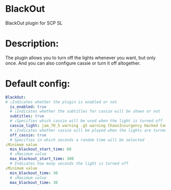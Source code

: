 # BlackOut
BlackOut plugin for SCP SL

# Description: 
The plugin allows you to turn off the lights whenever you want, but only once. And you can also configure cassie or turn it off altogether.

# Default config:
```yaml
BlackOut:
# ↓Indicates whether the plugin is enabled or not
  is_enabled: true
  # ↓Indicates whether the subtitles for cassie will be shown or not
  subtitles: true
  # ↓Specifies which cassie will be used when the light is turned off
  cassie_light: jam_70_5 warning .g5 warning ChaosInsurgency Hacked Complex jam_70_5 system . . Return system
  # ↓Indicates whether cassie will be played when the lights are turned off. (false = will not. true = will be)
  off_cassie: true
  # Specifies in which seconds a random time will be selected
↓Minimum value
  min_blackout_start_time: 60
  # ↓Maximum value
  max_blackout_start_time: 300
  # Indicates how many seconds the light is turned off
↓Minimum value
  min_blackout_time: 30
  # ↓Maximum value
  max_blackout_time: 30
```
